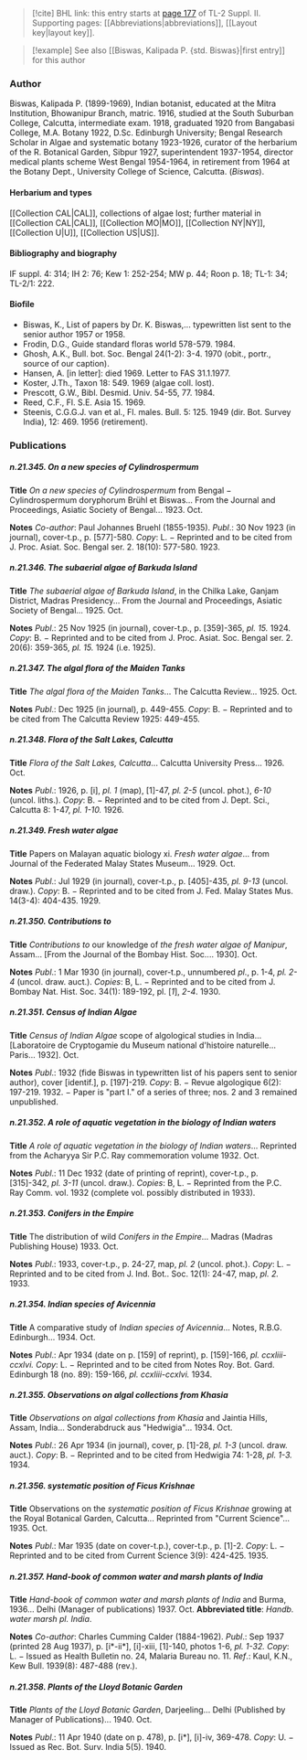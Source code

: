 > [!cite] BHL link: this entry starts at [page 177](https://www.biodiversitylibrary.org/item/103859#page/187/mode/1up) of TL-2 Suppl. II.
> Supporting pages: [[Abbreviations|abbreviations]], [[Layout key|layout key]].

> [!example] See also [[Biswas, Kalipada P. {std. Biswas}|first entry]] for this author

### Author

Biswas, Kalipada P. (1899-1969), Indian botanist, educated at the Mitra Institution, Bhowanipur Branch, matric. 1916, studied at the South Suburban College, Calcutta, intermediate exam. 1918, graduated 1920 from Bangabasi College, M.A. Botany 1922, D.Sc. Edinburgh University; Bengal Research Scholar in Algae and systematic botany 1923-1926, curator of the herbarium of the R. Botanical Garden, Sibpur 1927, superintendent 1937-1954, director medical plants scheme West Bengal 1954-1964, in retirement from 1964 at the Botany Dept., University College of Science, Calcutta. (*Biswas*).

#### Herbarium and types

[[Collection CAL|CAL]], collections of algae lost; further material in [[Collection CAL|CAL]], [[Collection MO|MO]], [[Collection NY|NY]], [[Collection U|U]], [[Collection US|US]].

#### Bibliography and biography

IF suppl. 4: 314; IH 2: 76; Kew 1: 252-254; MW p. 44; Roon p. 18; TL-1: 34; TL-2/1: 222.

#### Biofile

- Biswas, K., List of papers by Dr. K. Biswas,... typewritten list sent to the senior author 1957 or 1958.
- Frodin, D.G., Guide standard floras world 578-579. 1984.
- Ghosh, A.K., Bull. bot. Soc. Bengal 24(1-2): 3-4. 1970 (obit., portr., source of our caption).
- Hansen, A. \[in letter\]: died 1969. Letter to FAS 31.1.1977.
- Koster, J.Th., Taxon 18: 549. 1969 (algae coll. lost).
- Prescott, G.W., Bibl. Desmid. Univ. 54-55, 77. 1984.
- Reed, C.F., Fl. S.E. Asia 15. 1969.
- Steenis, C.G.G.J. van et al., Fl. males. Bull. 5: 125. 1949 (dir. Bot. Survey India), 12: 469. 1956 (retirement).

### Publications

##### n.21.345. On a new species of Cylindrospermum

**Title**
*On a new species of Cylindrospermum* from Bengal − Cylindrospermum doryphorum Brühl et Biswas... From the Journal and Proceedings, Asiatic Society of Bengal... 1923. Oct.

**Notes**
*Co-author*: Paul Johannes Bruehl (1855-1935).
*Publ*.: 30 Nov 1923 (in journal), cover-t.p., p. \[577\]-580. *Copy*: L. − Reprinted and to be cited from J. Proc. Asiat. Soc. Bengal ser. 2. 18(10): 577-580. 1923.

##### n.21.346. The subaerial algae of Barkuda Island

**Title**
*The subaerial algae of Barkuda Island*, in the Chilka Lake, Ganjam District, Madras Presidency... From the Journal and Proceedings, Asiatic Society of Bengal... 1925. Oct.

**Notes**
*Publ*.: 25 Nov 1925 (in journal), cover-t.p., p. \[359\]-365, *pl. 15.* 1924. *Copy*: B. − Reprinted and to be cited from J. Proc. Asiat. Soc. Bengal ser. 2. 20(6): 359-365, *pl. 15.* 1924 (i.e. 1925).

##### n.21.347. The algal flora of the Maiden Tanks

**Title**
*The algal flora of the Maiden Tanks*... The Calcutta Review... 1925. Oct.

**Notes**
*Publ*.: Dec 1925 (in journal), p. 449-455. *Copy*: B. − Reprinted and to be cited from The Calcutta Review 1925: 449-455.

##### n.21.348. Flora of the Salt Lakes, Calcutta

**Title**
*Flora of the Salt Lakes, Calcutta*... Calcutta University Press... 1926. Oct.

**Notes**
*Publ*.: 1926, p. \[i\], *pl. 1* (map), \[1\]-47, *pl. 2-5* (uncol. phot.), *6-10* (uncol. liths.). *Copy*: B. − Reprinted and to be cited from J. Dept. Sci., Calcutta 8: 1-47, *pl. 1-10.* 1926.

##### n.21.349. Fresh water algae

**Title**
Papers on Malayan aquatic biology xi. *Fresh water algae*... from Journal of the Federated Malay States Museum... 1929. Oct.

**Notes**
*Publ*.: Jul 1929 (in journal), cover-t.p., p. \[405\]-435, *pl. 9-13* (uncol. draw.). *Copy*: B. − Reprinted and to be cited from J. Fed. Malay States Mus. 14(3-4): 404-435. 1929.

##### n.21.350. Contributions to

**Title**
*Contributions to* our knowledge of *the fresh water algae of Manipur*, Assam... \[From the Journal of the Bombay Hist. Soc.... 1930\]. Oct.

**Notes**
*Publ*.: 1 Mar 1930 (in journal), cover-t.p., unnumbered *pl*., p. 1-4, *pl. 2-4* (uncol. draw. auct.).
*Copies*: B, L. − Reprinted and to be cited from J. Bombay Nat. Hist. Soc. 34(1): 189-192, pl. \[*1*\], *2-4*. 1930.

##### n.21.351. Census of Indian Algae

**Title**
*Census of Indian Algae* scope of algological studies in India... \[Laboratoire de Cryptogamie du Museum national d'histoire naturelle... Paris... 1932\]. Oct.

**Notes**
*Publ*.: 1932 (fide Biswas in typewritten list of his papers sent to senior author), cover \[identif.\], p. \[197\]-219. *Copy*: B. − Revue algologique 6(2): 197-219. 1932. − Paper is "part I." of a series of three; nos. 2 and 3 remained unpublished.

##### n.21.352. A role of aquatic vegetation in the biology of Indian waters

**Title**
*A role of aquatic vegetation in the biology of Indian waters*... Reprinted from the Acharyya Sir P.C. Ray commemoration volume 1932. Oct.

**Notes**
*Publ*.: 11 Dec 1932 (date of printing of reprint), cover-t.p., p. \[315\]-342, *pl. 3-11* (uncol. draw.).
*Copies*: B, L. − Reprinted from the P.C. Ray Comm. vol. 1932 (complete vol. possibly distributed in 1933).

##### n.21.353. Conifers in the Empire

**Title**
The distribution of wild *Conifers in the Empire*... Madras (Madras Publishing House) 1933. Oct.

**Notes**
*Publ*.: 1933, cover-t.p., p. 24-27, map, *pl. 2* (uncol. phot.). *Copy*: L. − Reprinted and to be cited from J. Ind. Bot.. Soc. 12(1): 24-47, map, *pl. 2.* 1933.

##### n.21.354. Indian species of Avicennia

**Title**
A comparative study of *Indian species of Avicennia*... Notes, R.B.G. Edinburgh... 1934. Oct.

**Notes**
*Publ*.: Apr 1934 (date on p. \[159\] of reprint), p. \[159\]-166, *pl. ccxliii-ccxlvi. Copy*: L. − Reprinted and to be cited from Notes Roy. Bot. Gard. Edinburgh 18 (no. 89): 159-166, *pl. ccxliii-ccxlvi.* 1934.

##### n.21.355. Observations on algal collections from Khasia

**Title**
*Observations on algal collections from Khasia* and Jaintia Hills, Assam, India... Sonderabdruck aus "Hedwigia"... 1934. Oct.

**Notes**
*Publ*.: 26 Apr 1934 (in journal), cover, p. \[1\]-28, *pl. 1-3* (uncol. draw. auct.). *Copy*: B. − Reprinted and to be cited from Hedwigia 74: 1-28, *pl. 1-3.* 1934.

##### n.21.356. systematic position of Ficus Krishnae

**Title**
Observations on the *systematic position of Ficus Krishnae* growing at the Royal Botanical Garden, Calcutta... Reprinted from "Current Science"... 1935. Oct.

**Notes**
*Publ*.: Mar 1935 (date on cover-t.p.), cover-t.p., p. \[1\]-2. *Copy*: L. − Reprinted and to be cited from Current Science 3(9): 424-425. 1935.

##### n.21.357. Hand-book of common water and marsh plants of India

**Title**
*Hand-book of common water and marsh plants of India* and Burma, 1936... Delhi (Manager of publications) 1937. Oct.
**Abbreviated title**: *Handb. water marsh pl. India*.

**Notes**
*Co-author*: Charles Cumming Calder (1884-1962).
*Publ*.: Sep 1937 (printed 28 Aug 1937), p. \[i\*-ii\*\], \[i\]-xiii, \[1\]-140, photos 1-6, *pl. 1-32.* *Copy*: L. − Issued as Health Bulletin no. 24, Malaria Bureau no. 11.
*Ref*.: Kaul, K.N., Kew Bull. 1939(8): 487-488 (rev.).

##### n.21.358. Plants of the Lloyd Botanic Garden

**Title**
*Plants of the Lloyd Botanic Garden*, Darjeeling... Delhi (Published by Manager of Publications)... 1940. Oct.

**Notes**
*Publ*.: 11 Apr 1940 (date on p. 478), p. \[i\*\], \[i\]-iv, 369-478. *Copy*: U. − Issued as Rec. Bot. Surv. India 5(5). 1940.


